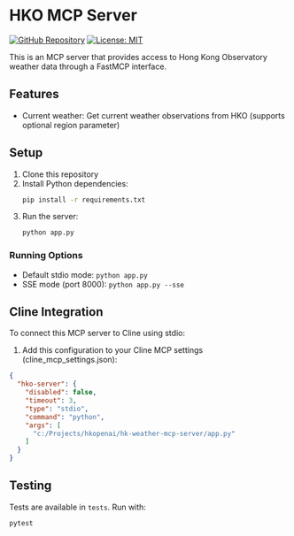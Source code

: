 # HKO MCP Server

[![GitHub Repository](https://img.shields.io/badge/GitHub-Repository-blue.svg)](https://github.com/hkopenai/hk-weather-mcp-server)
[![License: MIT](https://img.shields.io/badge/License-MIT-yellow.svg)](https://opensource.org/licenses/MIT)


This is an MCP server that provides access to Hong Kong Observatory weather data through a FastMCP interface.

## Features
- Current weather: Get current weather observations from HKO (supports optional region parameter)

## Setup

1. Clone this repository
2. Install Python dependencies:
   ```bash
   pip install -r requirements.txt
   ```
3. Run the server:
   ```bash
   python app.py
   ```

### Running Options

- Default stdio mode: `python app.py`
- SSE mode (port 8000): `python app.py --sse`

## Cline Integration

To connect this MCP server to Cline using stdio:

1. Add this configuration to your Cline MCP settings (cline_mcp_settings.json):
```json
{
  "hko-server": {
    "disabled": false,
    "timeout": 3,
    "type": "stdio",
    "command": "python",
    "args": [
      "c:/Projects/hkopenai/hk-weather-mcp-server/app.py"
    ]
  }
}
```

## Testing

Tests are available in `tests`. Run with:
```bash
pytest